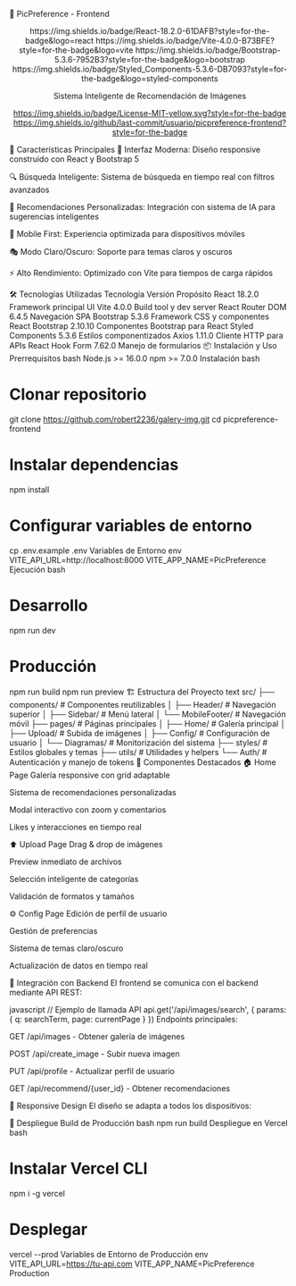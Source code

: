 📸 PicPreference - Frontend
<div align="center">
https://img.shields.io/badge/React-18.2.0-61DAFB?style=for-the-badge&logo=react
https://img.shields.io/badge/Vite-4.0.0-B73BFE?style=for-the-badge&logo=vite
https://img.shields.io/badge/Bootstrap-5.3.6-7952B3?style=for-the-badge&logo=bootstrap
https://img.shields.io/badge/Styled_Components-5.3.6-DB7093?style=for-the-badge&logo=styled-components

Sistema Inteligente de Recomendación de Imágenes

https://img.shields.io/badge/License-MIT-yellow.svg?style=for-the-badge
https://img.shields.io/github/last-commit/usuario/picpreference-frontend?style=for-the-badge

</div>
🚀 Características Principales
🎨 Interfaz Moderna: Diseño responsive construido con React y Bootstrap 5

🔍 Búsqueda Inteligente: Sistema de búsqueda en tiempo real con filtros avanzados

🤖 Recomendaciones Personalizadas: Integración con sistema de IA para sugerencias inteligentes

📱 Mobile First: Experiencia optimizada para dispositivos móviles

🎭 Modo Claro/Oscuro: Soporte para temas claros y oscuros

⚡ Alto Rendimiento: Optimizado con Vite para tiempos de carga rápidos

🛠️ Tecnologías Utilizadas
Tecnología	Versión	Propósito
React	18.2.0	Framework principal UI
Vite	4.0.0	Build tool y dev server
React Router DOM	6.4.5	Navegación SPA
Bootstrap	5.3.6	Framework CSS y componentes
React Bootstrap	2.10.10	Componentes Bootstrap para React
Styled Components	5.3.6	Estilos componentizados
Axios	1.11.0	Cliente HTTP para APIs
React Hook Form	7.62.0	Manejo de formularios
📦 Instalación y Uso
Prerrequisitos
bash
Node.js >= 16.0.0
npm >= 7.0.0
Instalación
bash
# Clonar repositorio
git clone https://github.com/robert2236/galery-img.git
cd picpreference-frontend

# Instalar dependencias
npm install

# Configurar variables de entorno
cp .env.example .env
Variables de Entorno
env
VITE_API_URL=http://localhost:8000
VITE_APP_NAME=PicPreference
Ejecución
bash
# Desarrollo
npm run dev

# Producción
npm run build
npm run preview
🏗️ Estructura del Proyecto
text
src/
├── components/          # Componentes reutilizables
│   ├── Header/         # Navegación superior
│   ├── Sidebar/        # Menú lateral
│   └── MobileFooter/   # Navegación móvil
├── pages/              # Páginas principales
│   ├── Home/           # Galería principal
│   ├── Upload/         # Subida de imágenes
│   ├── Config/         # Configuración de usuario
│   └── Diagramas/      # Monitorización del sistema
├── styles/             # Estilos globales y temas
├── utils/              # Utilidades y helpers
└── Auth/               # Autenticación y manejo de tokens
🎨 Componentes Destacados
🏠 Home Page
Galería responsive con grid adaptable

Sistema de recomendaciones personalizadas

Modal interactivo con zoom y comentarios

Likes y interacciones en tiempo real

⬆️ Upload Page
Drag & drop de imágenes

Preview inmediato de archivos

Selección inteligente de categorías

Validación de formatos y tamaños

⚙️ Config Page
Edición de perfil de usuario

Gestión de preferencias

Sistema de temas claro/oscuro

Actualización de datos en tiempo real

🔌 Integración con Backend
El frontend se comunica con el backend mediante API REST:

javascript
// Ejemplo de llamada API
api.get('/api/images/search', {
  params: { q: searchTerm, page: currentPage }
})
Endpoints principales:

GET /api/images - Obtener galería de imágenes

POST /api/create_image - Subir nueva imagen

PUT /api/profile - Actualizar perfil de usuario

GET /api/recommend/{user_id} - Obtener recomendaciones

📱 Responsive Design
El diseño se adapta a todos los dispositivos:

🚀 Despliegue
Build de Producción
bash
npm run build
Despliegue en Vercel
bash
# Instalar Vercel CLI
npm i -g vercel

# Desplegar
vercel --prod
Variables de Entorno de Producción
env
VITE_API_URL=https://tu-api.com
VITE_APP_NAME=PicPreference Production

